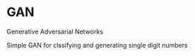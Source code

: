# GAN
Generative Adversarial Networks

Simple GAN for clssifying and generating single digit numbers
